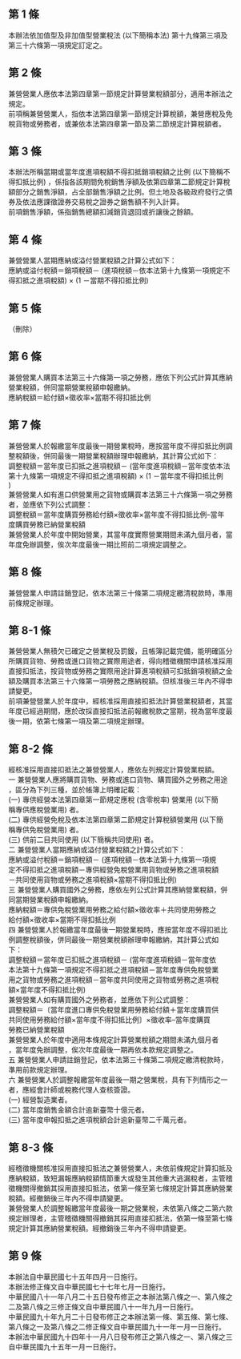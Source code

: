 第 1 條
-------
本辦法依加值型及非加值型營業稅法 (以下簡稱本法) 第十九條第三項及  
第三十六條第一項規定訂定之。

第 2 條
-------
兼營營業人應依本法第四章第一節規定計算營業稅額部分，適用本辦法之  
規定。  
前項稱兼營營業人，指依本法第四章第一節規定計算稅額，兼營應稅及免  
稅貨物或勞務者，或兼依本法第四章第一節及第二節規定計算稅額者。

第 3 條
-------
本辦法所稱當期或當年度進項稅額不得扣抵銷項稅額之比例 (以下簡稱不  
得扣抵比例) ，係指各該期間免稅銷售淨額及依第四章第二節規定計算稅  
額部分之銷售淨額，占全部銷售淨額之比例。但土地及各級政府發行之債  
券及依法應課徵證券交易稅之證券之銷售額不列入計算。  
前項銷售淨額，係指銷售總額扣減銷貨退回或折讓後之餘額。

第 4 條
-------
兼營營業人當期應納或溢付營業稅額之計算公式如下：  
應納或溢付稅額＝銷項稅額－ (進項稅額－依本法第十九條第一項規定不  
得扣抵之進項稅額) × (1 －當期不得扣抵比例)

第 5 條
-------
（刪除）

第 6 條
-------
兼營營業人購買本法第三十六條第一項之勞務，應依下列公式計算其應納  
營業稅額，併同當期營業稅額申報繳納。  
應納稅額＝給付額×徵收率×當期不得扣抵比例

第 7 條
-------
兼營營業人於報繳當年度最後一期營業稅時，應按當年度不得扣抵比例調  
整稅額後，併同最後一期營業稅額辦理申報繳納，其計算公式如下：  
調整稅額＝當年度已扣抵之進項稅額－ (當年度進項稅額－當年度依本法  
第十九條第一項規定不得扣抵之進項稅額) × (1 －當年度不得扣抵比例  
)  
兼營營業人如有進口供營業用之貨物或購買本法第三十六條第一項之勞務  
者，並應依下列公式調整：  
調整稅額＝當年度購買勞務給付額×徵收率×當年度不得扣抵比例–當年  
度購買勞務已納營業稅額  
兼營營業人於年度中開始營業，其當年度實際營業期間未滿九個月者，當  
年度免辦調整，俟次年度最後一期比照前二項規定調整之。

第 8 條
-------
兼營營業人申請註銷登記，依本法第三十條第二項規定繳清稅款時，準用  
前條規定辦理。

第 8-1 條
---------
兼營營業人無積欠已確定之營業稅及罰鍰，且帳簿記載完備，能明確區分  
所購買貨物、勞務或進口貨物之實際用途者，得向稽徵機關申請核准採用  
直接扣抵法，按貨物或勞務之實際用途計算進項稅額可扣抵銷項稅額之金  
額及購買本法第三十六條第一項勞務之應納稅額。但核准後三年內不得申  
請變更。  
前項兼營營業人於年度中，經核准採用直接扣抵法計算營業稅額者，其當  
年度已經過期間，應於改採直接扣抵法前報繳稅款之當期，視為當年度最  
後一期，依第七條第一項及第二項規定辦理。

第 8-2 條
---------
經核准採用直接扣抵法之兼營營業人，應依左列規定計算營業稅額。  
一  兼營營業人應將購買貨物、勞務或進口貨物、購買國外之勞務之用途  
    ，區分為下列三種，並於帳簿上明確記載：  
 (一) 專供經營本法第四章第一節規定應稅 (含零稅率) 營業用 (以下簡  
      稱專供應稅營業用) 者。  
 (二) 專供經營免稅及依本法第四章第二節規定計算稅額營業用 (以下簡  
      稱專供免稅營業用) 者。  
 (三) 供前二目共同使用 (以下簡稱共同使用) 者。  
二  兼營營業人當期應納或溢付營業稅額之計算公式如下：  
    應納或溢付稅額＝銷項稅額－ (進項稅額－依本法第十九條第一項規  
    定不得扣抵之進項稅額－專供經營免稅營業用貨物或勞務之進項稅額  
    －共同使用貨物或勞務之進項稅額×當期不得扣抵比例)  
三  兼營營業人購買國外之勞務，應依左列公式計算其應納營業稅額，併  
    同當期營業稅額申報繳納。  
    應納稅額＝專供免稅營業用勞務之給付額×徵收率＋共同使用勞務之  
    給付額×徵收率×當期不得扣抵比例  
四  兼營營業人於報繳當年度最後一期營業稅時，應按當年度不得扣抵比  
    例調整稅額後，併同最後一期營業稅額辦理申報繳納，其計算公式如  
    下：  
    調整稅額＝當年度已扣抵之進項稅額－ (當年度進項稅額－當年度依  
    本法第十九條第一項規定不得扣抵之進項稅額－當年度專供免稅營業  
    用之貨物或勞務之進項稅額－當年度共同使用之貨物或勞務之進項稅  
    額×當年度不得扣抵比例)  
    兼營營業人如有購買國外之勞務者，並應依下列公式調整：  
    調整稅額＝〔當年度進口專供免稅營業用勞務給付額＋當年度購買供  
    共同使用勞務給付額×當年度不得扣抵比例〕×徵收率–當年度購買  
    勞務已納營業稅額  
    兼營營業人於年度中適用本條規定計算營業稅額之期間未滿九個月者  
    ，當年度免辦調整，俟次年度最後一期再依本款規定調整之。  
五  兼營營業人申請註銷登記，依本法第三十條第二項規定繳清稅款時，  
    準用前款規定辦理。  
六  兼營營業人於調整報繳當年度最後一期之營業稅，具有下列情形之一  
    者，應經會計師或稅務代理人查核簽證。  
 (一) 經營製造業者。  
 (二) 當年度銷售金額合計逾新臺幣十億元者。  
 (三) 當年度申報扣抵之進項稅額合計逾新臺幣二千萬元者。

第 8-3 條
---------
經稽徵機關核准採用直接扣抵法之兼營營業人，未依前條規定計算扣抵及  
應納稅額，致短漏報應納稅額情節重大或發生其他重大逃漏稅者，主管稽  
徵機關得撤銷其採用直接扣抵法，依第一條至第七條規定計算其應納營業  
稅額。經撤銷後三年內不得申請變更。  
兼營營業人於調整報繳當年度最後一期之營業稅，未依第八條之二第六款  
規定辦理者，主管稽徵機關得撤銷其採用直接扣抵法，依第一條至第七條  
規定計算其應納營業稅額。經撤銷後三年內不得申請變更。

第 9 條
-------
本辦法自中華民國七十五年四月一日施行。  
本辦法修正條文自中華民國七十七年七月一日施行。  
中華民國八十一年八月二十五日發布修正之本辦法第八條之一、第八條之  
二及第八條之三修正條文自中華民國八十一年九月一日施行。  
中華民國九十年九月二十日發布修正之本辦法第一條、第五條、第七條、  
第八條之一及第八條之二修正條文自中華民國九十一年一月一日施行。  
本辦法中華民國九十四年十一月八日發布修正之第八條之一、第八條之三  
自中華民國九十五年一月一日施行。

